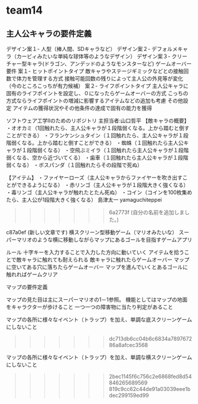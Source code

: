 # team14 

## 主人公キャラの要件定義
デザイン案１- 人型（棒人間、SDキャラなど）
デザイン案２- デフォルメキャラ（カービィみたいな単純な球体等のようなデザイン）
デザイン案３- クリーチャー型キャラ(ドラゴン、アンデッドのようなモンスターなど)
ゲームオーバー要件
案１- ヒットポイントタイプ
敵キャラやステージギミックなどとの接触回数で体力を管理する方式
接触可能回数の残りによって主人公の外見等が変化（今のところこっちが有力候補）
案２- ライフポイントタイプ
主人公キャラに固有のライフポイントを設定し、０になったらゲームオーバーの方式
こっちの方式ならライフポイントの増減に影響するアイテムなどの追加も考慮
その他設定
アイテムの獲得状況やその他条件の達成で固有の能力を獲得

ソフトウェア工学Ⅱのためのリポジトリ
主担当者:山口哲平
【敵キャラの概要】
・オオカミ（1回触れたら、主人公キャラが１段階弱くなる。上から踏むと倒すことができる）
・フランケンシュタイン（１回触れたら、主人公キャラが１段階弱くなる。上から踏むと倒すことができる）
・蜘蛛（１回触れたら主人公キャラが１段階弱くなる）
・空飛ぶミイラ（１回触れたら主人公キャラが１段階弱くなる、空から近づいてくる）
・歯車（１回触れたら主人公キャラが１段階弱くなる）
・ボスパンダ（１回触れたらその段階で死ぬ）


【アイテム】
・ファイヤーローズ（主人公キャラからファイヤーを吹き出すことができるようになる）
・赤リンゴ（主人公キャラが１段階大きく強くなる）
・毒リンゴ（主人公キャラが触れたとたん死ぬ）
・コイン（コインを100枚集めたら、主人公が1段階大きく強くなる）
島津太一
yamaguchiteppei
>>>>>>> 6a2773f (自分の名前を追加しました。)

c87a0ef (新しい文章です)
横スクリーン型移動ゲーム（マリオみたいな）
スーパーマリオのような横に移動しながらマップにあるゴールを目指すゲームアプリ

ルール
十字キーを入力することで入力した方向に動いていく
アイテムを拾うことで敵キャラに触れても耐えられる
敵キャラに触れたらゲームオーバー
マップに空いてある穴に落ちたらゲームオーバー
マップを進んでいくとあるゴールに触れればゲームクリア



マップの要件定義

マップの見た目は主にスーパーマリオの1－1参照。
機能としてはマップの地面をキャラクターが歩けること
一つ一つの障害物に当たり判定があること

マップの各所に様々なイベント（トラップ）を加え、単調な底スクリーンゲームにしないこと
>>>>>>> dc713db6cc04b6c6834a789767286a8afcec3568

マップの各所に様々なイベント（トラップ）を加え、単調な横スクリーンゲームにしないこと
>>>>>>> 2bec1145f6c756c2e6868fed8d54846265689569
>>>>>>> 819c9cc62c44de91a03039eee1bdec299159ed99
